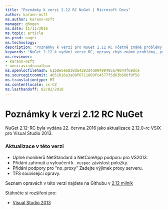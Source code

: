 ```yaml
---
title: "Poznámky k verzi 2.12 RC NuGet | Microsoft Docs"
author: karann-msft
ms.author: karann-msft
manager: ghogen
ms.date: 11/11/2016
ms.topic: article
ms.prod: nuget
ms.technology: 
description: "Poznámky k verzi pro NuGet 2.12 RC včetně známé problémy, opravy chyb, přidaných funkcí a chcete."
keywords: "NuGet 2.12 k vydání verze RC, opravy chyb známé problémy, přidat funkce, chcete"
ms.reviewer:
- karann-msft
- unniravindranathan
ms.openlocfilehash: 61b8e5e6838da4293d4d09499495a79044f68dce
ms.sourcegitcommit: 4651b16a3a08f6711669fc4577f5d63b600f8f58
ms.translationtype: MT
ms.contentlocale: cs-CZ
ms.lasthandoff: 02/02/2018
---
```

# <a name="nuget-212-rc-release-notes"></a>Poznámky k verzi 2.12 RC NuGet

NuGet 2.12-RC byla vydána 22. června 2016 jako aktualizace 2.12.0-rc VSIX pro Visual Studio 2013.

### <a name="updates-in-this-release"></a>Aktualizace v této verzi

* Úplné monikerů NetStandard a NetCoreApp podporu pro VS2013.
* Přidání zahrnutí a vyloučení k `.nuspec` závislost položky.
* Přidání podpory pro "no_proxy" Zadejte výjimek proxy serveru.
* TFS související opravy.

Seznam opravách v této verzi najdete na Githubu v [2.12 milník](https://github.com/NuGet/Home/issues?q=milestone%3A2.12+is%3Aclosed)

Stáhněte si rozšíření pro:

* [Visual Studio 2013](https://dist.nuget.org/visualstudio-2013-vsix/v2.12.0-rc/NuGet.Tools.vsix)
